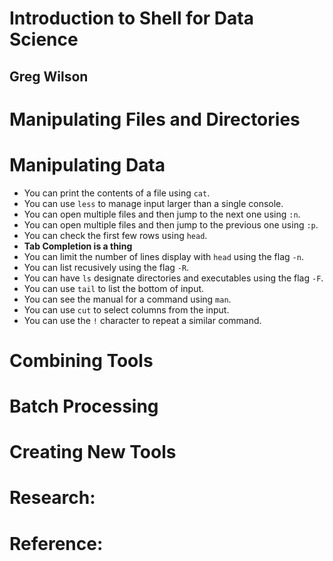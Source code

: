 # Introduction to Shell for Data Science
## Greg Wilson

# Manipulating Files and Directories

# Manipulating Data
- You can print the contents of a file using `cat`.
- You can use `less` to manage input larger than a single console.
- You can open multiple files and then jump to the next one using `:n`.
- You can open multiple files and then jump to the previous one using `:p`.
- You can check the first few rows using `head`.
- **Tab Completion is a thing**
- You can limit the number of lines display with `head` using the flag `-n`.
- You can list recusively using the flag `-R`.
- You can have `ls` designate directories and executables using the flag `-F`.
- You can use `tail` to list the bottom of input.
- You can see the manual for a command using `man`.
- You can use `cut` to select columns from the input.
- You can use the `!` character to repeat a similar command.

# Combining Tools

# Batch Processing

# Creating New Tools

# Research:

# Reference:
